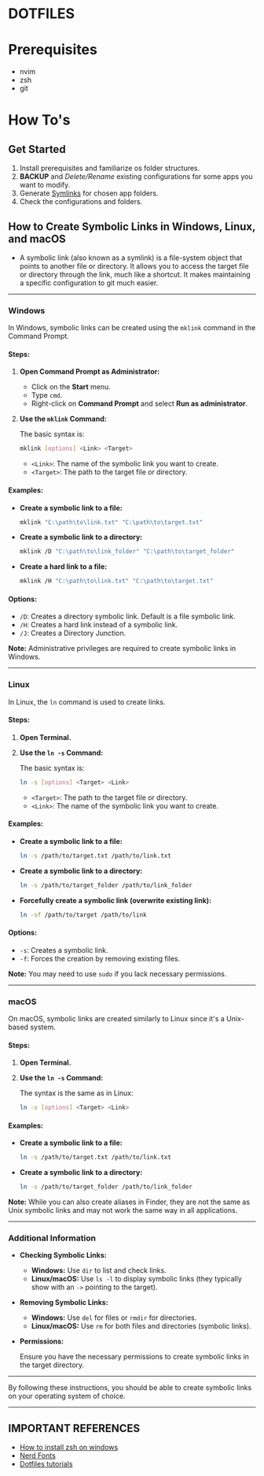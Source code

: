 # DOTFILES
# Prerequisites
 - nvim
 - zsh
 - git
# How To's
## Get Started
  1. Install prerequisites and familiarize os folder structures.
  2. **BACKUP**  and *Delete/Rename* existing configurations for some apps you want to modify.
  3. Generate [Symlinks](https://github.com/sanicodes/dotfiles/edit/main/README.md#how-to-create-symbolic-links-in-windows-linux-and-macos) for chosen app folders.
  4. Check the configurations and folders. 

## How to Create Symbolic Links in Windows, Linux, and macOS

- A symbolic link (also known as a symlink) is a file-system object that points to another file or directory. It allows you to access the target file or directory through the link, much like a shortcut. It makes maintaining a specific configuration to git much easier.
---
### Windows

In Windows, symbolic links can be created using the `mklink` command in the Command Prompt.

#### Steps:

1. **Open Command Prompt as Administrator:**

   - Click on the **Start** menu.
   - Type `cmd`.
   - Right-click on **Command Prompt** and select **Run as administrator**.

2. **Use the `mklink` Command:**

   The basic syntax is:

   ```bash
   mklink [options] <Link> <Target>
   ```

   - `<Link>`: The name of the symbolic link you want to create.
   - `<Target>`: The path to the target file or directory.

#### Examples:

- **Create a symbolic link to a file:**

  ```bash
  mklink "C:\path\to\link.txt" "C:\path\to\target.txt"
  ```

- **Create a symbolic link to a directory:**

  ```bash
  mklink /D "C:\path\to\link_folder" "C:\path\to\target_folder"
  ```

- **Create a hard link to a file:**

  ```bash
  mklink /H "C:\path\to\link.txt" "C:\path\to\target.txt"
  ```

#### Options:

- `/D`: Creates a directory symbolic link. Default is a file symbolic link.
- `/H`: Creates a hard link instead of a symbolic link.
- `/J`: Creates a Directory Junction.

**Note:** Administrative privileges are required to create symbolic links in Windows.

---

### Linux

In Linux, the `ln` command is used to create links.

#### Steps:

1. **Open Terminal.**

2. **Use the `ln -s` Command:**

   The basic syntax is:

   ```bash
   ln -s [options] <Target> <Link>
   ```

   - `<Target>`: The path to the target file or directory.
   - `<Link>`: The name of the symbolic link you want to create.

#### Examples:

- **Create a symbolic link to a file:**

  ```bash
  ln -s /path/to/target.txt /path/to/link.txt
  ```

- **Create a symbolic link to a directory:**

  ```bash
  ln -s /path/to/target_folder /path/to/link_folder
  ```

- **Forcefully create a symbolic link (overwrite existing link):**

  ```bash
  ln -sf /path/to/target /path/to/link
  ```

#### Options:

- `-s`: Creates a symbolic link.
- `-f`: Forces the creation by removing existing files.

**Note:** You may need to use `sudo` if you lack necessary permissions.

---

### macOS

On macOS, symbolic links are created similarly to Linux since it's a Unix-based system.

#### Steps:

1. **Open Terminal.**

2. **Use the `ln -s` Command:**

   The syntax is the same as in Linux:

   ```bash
   ln -s [options] <Target> <Link>
   ```

#### Examples:

- **Create a symbolic link to a file:**

  ```bash
  ln -s /path/to/target.txt /path/to/link.txt
  ```

- **Create a symbolic link to a directory:**

  ```bash
  ln -s /path/to/target_folder /path/to/link_folder
  ```

**Note:** While you can also create aliases in Finder, they are not the same as Unix symbolic links and may not work the same way in all applications.

---

### Additional Information

- **Checking Symbolic Links:**

  - **Windows:** Use `dir` to list and check links.
  - **Linux/macOS:** Use `ls -l` to display symbolic links (they typically show with an `->` pointing to the target).

- **Removing Symbolic Links:**

  - **Windows:** Use `del` for files or `rmdir` for directories.
  - **Linux/macOS:** Use `rm` for both files and directories (symbolic links).

- **Permissions:**

  Ensure you have the necessary permissions to create symbolic links in the target directory.

---

By following these instructions, you should be able to create symbolic links on your operating system of choice.

---

## IMPORTANT REFERENCES
- [How to install zsh on windows](https://medium.com/@leomaurodesenv/setting-up-your-git-bash-zsh-terminals-on-windows-fa94871f440d)
- [Nerd Fonts](https://www.nerdfonts.com/font-downloads)
- [Dotfiles tutorials](https://dotfiles.github.io/)
